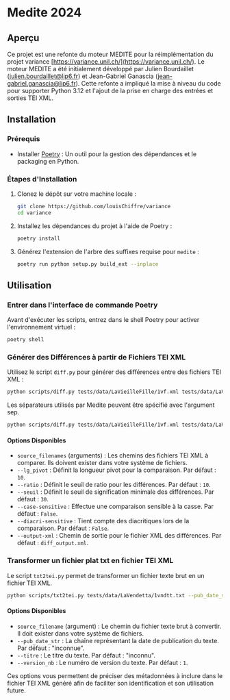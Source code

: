 
# Medite 2024

## Aperçu
Ce projet est une refonte du moteur MEDITE pour la réimplémentation du projet variance [https://variance.unil.ch/](https://variance.unil.ch/). Le moteur MEDITE a été initialement développé par Julien Bourdaillet (julien.bourdaillet@lip6.fr) et Jean-Gabriel Ganascia (jean-gabriel.ganascia@lip6.fr). Cette refonte a impliqué la mise à niveau du code pour supporter Python 3.12 et l'ajout de la prise en charge des entrées et sorties TEI XML.

## Installation

### Prérequis
- Installer [Poetry](https://python-poetry.org/) : Un outil pour la gestion des dépendances et le packaging en Python.

### Étapes d'Installation
1. Clonez le dépôt sur votre machine locale :
    ```bash
    git clone https://github.com/louisChiffre/variance
    cd variance
    ```

2. Installez les dépendances du projet à l'aide de Poetry :
    ```bash
    poetry install
    ```

3. Générez l'extension de l'arbre des suffixes requise pour `medite` :
    ```bash
    poetry run python setup.py build_ext --inplace
    ```

## Utilisation

### Entrer dans l'interface de commande Poetry
Avant d'exécuter les scripts, entrez dans le shell Poetry pour activer l'environnement virtuel :
```bash
poetry shell
```
### Générer des Différences à partir de Fichiers TEI XML
Utilisez le script `diff.py` pour générer des différences entre des fichiers TEI XML :
```bash
python scripts/diff.py tests/data/LaVieilleFille/1vf.xml tests/data/LaVieilleFille/2vf.xml --lg_pivot 7 --ratio 15 --seuil 50 --case-sensitive --diacri-sensitive --output-xml test.xml
```
Les séparateurs utilisés par Medite peuvent être spécifié avec l'argument sep.
```bash
python scripts/diff.py tests/data/LaVieilleFille/1vf.xml tests/data/LaVieilleFille/2vf.xml --lg_pivot 7 --ratio 15 --seuil 50 --case-sensitive --diacri-sensitive --output-xml test.xml --sep $' !\r,\n:\t;-?"\'`()….»«'
```

#### Options Disponibles
- `source_filenames` (arguments) : Les chemins des fichiers TEI XML à comparer. Ils doivent exister dans votre système de fichiers.
- `--lg_pivot` : Définit la longueur pivot pour la comparaison. Par défaut : `10`.
- `--ratio` : Définit le seuil de ratio pour les différences. Par défaut : `10`.
- `--seuil` : Définit le seuil de signification minimale des différences. Par défaut : `30`.
- `--case-sensitive` : Effectue une comparaison sensible à la casse. Par défaut : `False`.
- `--diacri-sensitive` : Tient compte des diacritiques lors de la comparaison. Par défaut : `False`.
- `--output-xml` : Chemin de sortie pour le fichier XML des différences. Par défaut : `diff_output.xml`.

### Transformer un fichier plat txt en fichier TEI XML
Le script `txt2tei.py` permet de transformer un fichier texte brut en un fichier TEI XML.

```bash
python scripts/txt2tei.py tests/data/LaVendetta/1vndtt.txt --pub_date_str "1842" --titre "La Vendetta" --version_nb 1
```

#### Options Disponibles
- `source_filename` (argument) : Le chemin du fichier texte brut à convertir. Il doit exister dans votre système de fichiers.
- `--pub_date_str` : La chaîne représentant la date de publication du texte. Par défaut : "inconnue".
- `--titre` : Le titre du texte. Par défaut : "inconnu".
- `--version_nb` : Le numéro de version du texte. Par défaut : `1`.

Ces options vous permettent de préciser des métadonnées à inclure dans le fichier TEI XML généré afin de faciliter son identification et son utilisation future.
